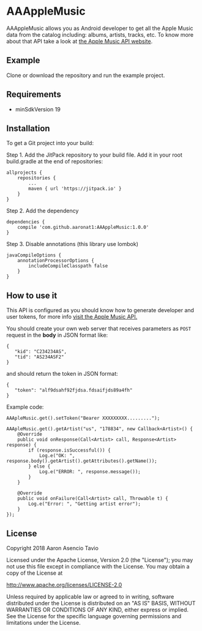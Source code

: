 # AAAppleMusic

AAAppleMusic allows you as Android developer to get all the Apple Music data from the catalog including: albums, artists, tracks, etc.
To know more about that API take a look at [the Apple Music API website](https://developer.apple.com/library/content/documentation/NetworkingInternetWeb/Conceptual/AppleMusicWebServicesReference/index.html).

## Example

Clone or download the repository and run the example project.

## Requirements

- minSdkVersion 19

## Installation

To get a Git project into your build:

Step 1. Add the JitPack repository to your build file. Add it in your root build.gradle at the end of repositories:

```
allprojects {
	repositories {
		...
		maven { url 'https://jitpack.io' }
	}
}
```

Step 2. Add the dependency

```
dependencies {
	compile 'com.github.aaronat1:AAAppleMusic:1.0.0'
}
```

Step 3. Disable annotations (this library use lombok)

```
javaCompileOptions {
    annotationProcessorOptions {
        includeCompileClasspath false
    }
}
```

## How to use it

This API is configured as you should know how to generate developer and user tokens, for more info [visit the Apple Music API.](https://developer.apple.com/library/content/documentation/NetworkingInternetWeb/Conceptual/AppleMusicWebServicesReference/SetUpWebServices.html)

 You should create your own web server that receives parameters as `POST` request in the **body** in JSON format like:

 ```
 {
    "kid": "C234234AS",
    "tid": "AS234ASF2"
 }
 ```

 and should return the token in JSON format:
 ```
 {
    "token": "alf9dsahf92fjdsa.fdsaifjds89a4fh"
 }
 ```

 Example code:

```
AAApleMusic.get().setToken("Bearer XXXXXXXXX.........");

AAApleMusic.get().getArtist("us", "178834", new Callback<Artist>() {
    @Override
    public void onResponse(Call<Artist> call, Response<Artist> response) {
        if (response.isSuccessful()) {
            Log.e("OK: ", response.body().getArtist().getAttributes().getName());
        } else {
            Log.e("ERROR: ", response.message());
        }
    }

    @Override
    public void onFailure(Call<Artist> call, Throwable t) {
        Log.e("Error: ", "Getting artist error");
    }
});
```

## License
Copyright 2018 Aaron Asencio Tavio

Licensed under the Apache License, Version 2.0 (the "License");
you may not use this file except in compliance with the License.
You may obtain a copy of the License at

   http://www.apache.org/licenses/LICENSE-2.0

Unless required by applicable law or agreed to in writing, software
distributed under the License is distributed on an "AS IS" BASIS,
WITHOUT WARRANTIES OR CONDITIONS OF ANY KIND, either express or implied.
See the License for the specific language governing permissions and
limitations under the License.

